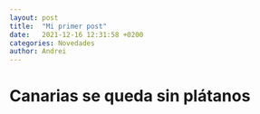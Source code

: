 ```yaml
---
layout: post
title:  "Mi primer post"
date:   2021-12-16 12:31:58 +0200
categories: Novedades
author: Andrei
---
```


# Canarias se queda sin plátanos
